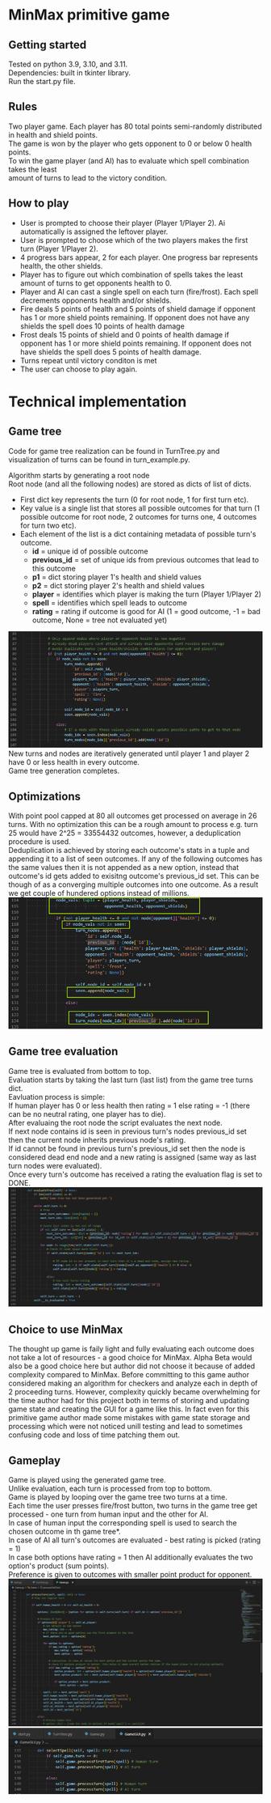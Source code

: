 # MinMax primitive game

## Getting started
Tested on python 3.9, 3.10, and 3.11.  
Dependencies: built in tkinter library.  
Run the start.py file.  

## Rules
Two player game.
Each player has 80 total points semi-randomly distributed in health and shield points.  
The game is won by the player who gets opponent to 0 or below 0 health points.  
To win the game player (and AI) has to evaluate which spell combination takes the least  
amount of turns to lead to the victory condition.  

## How to play
- User is prompted to choose their player (Player 1/Player 2).
Ai automatically is assigned the leftover player.
- User is prompted to choose which of the two players makes the first turn (Player 1/Player 2).
- 4 progress bars appear, 2 for each player. One progress bar represents health, the other shields.
- Player has to figure out which combination of spells takes the least amount of turns to get opponents health to 0.
- Player and AI can cast a single spell on each turn (fire/frost). Each spell decrements opponents health and/or shields.
- Fire deals 5 points of health and 5 points of shield damage if opponent has 1 or more shield points remaining. If opponent does not have any shields the spell does 10 points of health damage
- Frost deals 15 points of shield and 0 points of health damage if opponent has 1 or more shield points remaining. If opponent does not have shields the spell does 5 points of health damage.
- Turns repeat until victory conditon is met
- The user can choose to play again.

# Technical implementation
## Game tree
Code for game tree realization can be found in TurnTree.py and visualization of turns can be found in turn_example.py.  

Algorithm starts by generating a root node  
Root node (and all the following nodes) are stored as dicts of list of dicts.
- First dict key represents the turn (0 for root node, 1 for first turn etc).
- Key value is a single list that stores all possible outcomes for that turn (1 possible outcome for root node, 2 outcomes for turns one, 4 outcomes for turn two etc).
- Each element of the list is a dict containing metadata of possible turn's outcome.
    - **id** = unique id of possible outcome
    - **previous_id** = set of unique ids from previous outcomes that lead to this outcome
    - **p1** = dict storing player 1's health and shield values
    - **p2** = dict storing player 2's health and shield values
    - **player** = identifies which player is making the turn (Player 1/Player 2)
    - **spell** = identifies which spell leads to outcome
    - **rating** = rating if outcome is good for AI (1 =  good outcome, -1 = bad outcome, None = tree not evaluated yet)

![Alt text](./media/ex1.PNG?raw=true "Outcome example")
New turns and nodes are iteratively generated until player 1 and player 2 have 0 or less health in every outcome.  
Game tree generation completes.  

## Optimizations
With point pool capped at 80 all outcomes get processed on average in 26 turns. With no optimization this can be a rough amount to process 
e.g. turn 25 would have 2^25 = 33554432 outcomes, however, a deduplication procedure is used.  
Deduplication is achieved by storing each outcome's stats in a tuple and appending it to a list of seen outcomes. If any of the following outcomes has the same values then it is not appended as a new option, instead that outcome's id gets added to exisitng outcome's previous_id set. This can be though of as a converging multiple outcomes into one outcome.
As a result we get couple of hundered options instead of millions.
![Alt text](./media/ex5.PNG?raw=true "Dedup example")

## Game tree evaluation
Game tree is evaluated from bottom to top.  
Evaluation starts by taking the last turn (last list) from the game tree turns dict.  
Eavluation process is simple:  
If human player has 0 or less health then rating = 1 else rating = -1 (there can be no neutral rating, one player has to die).  
After evaluaing the root node the script evaluates the next node.  
If next node contains id is seen in previous turn's nodes previous_id set then the current node inherits previous node's rating.  
If id cannot be found in previous turn's previous_id set then the node is considered dead end node and a new rating is assigned (same way as last turn nodes were evaluated).  
Once every turn's outcome has received a rating the evaluation flag is set to DONE.  
![Alt text](./media/ex2.PNG?raw=true "Evaluation example")

## Choice to use MinMax 
The thought up game is faily light and fully evaluating each outcome does not take a lot of resources - a good choice for MinMax.
Alpha Beta would also be a good choice here but author did not choose it because of added complexity compared to MinMax.
Before committing to this game author considered making an algorithm for checkers and analyze each in depth of 2 proceeding turns.
However, complexity quickly became overwhelming for the time author had for this project both in terms of storing and updating game state and
creating the GUI for a game like this.
In fact even for this primitive game author made some mistakes with game state storage and processing which were not noticed unill testing and lead to sometimes confusing code and loss of time patching them out.

## Gameplay
Game is played using the generated game tree.  
Unlike evaluation, each turn is processed from top to bottom.  
Game is played by looping over the game tree two turns at a time.  
Each time the user presses fire/frost button, two turns in the game tree get processed - one turn from human input and the other for AI.  
In case of human input the corresponding spell is used to search the chosen outcome in th game tree*.  
In case of AI all turn's outcomes are evaluated - best rating is picked (rating = 1)  
In case both options have rating = 1 then AI additionally evaluates the two option's product (sum points).  
Preference is given to outcomes with smaller point product for opponent.  
![Alt text](./media/ex3.PNG?raw=true "Gameplay example")
![Alt text](./media/ex4.PNG?raw=true "Gameplay example GUI")